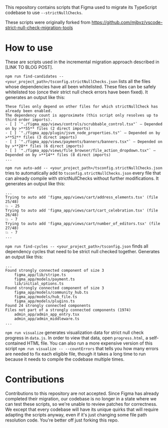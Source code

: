 This repository contains scripts that Figma used to migrate its TypeScript codebase to use `--strictNullChecks`.

These scripts were originally forked from https://github.com/mjbvz/vscode-strict-null-check-migration-tools

# How to use

These are scripts used in the incremental migration approach described in [LINK TO BLOG POST].

`npm run find-candidates -- <your_project_path>/tsconfig.strictNullChecks.json` lists all the files whose dependencies have all been whitelisted. These files can be safely whitelisted too (once their strict null check errors have been fixed). It generates an output like this:

```
These files only depend on other files for which strictNullCheck has already been enabled.
The dependency count is approximate (this script only resolves up to third order imports).
- [ ] `"./figma_app/views/controls/scrubbable_control.tsx"` — Depended on by >**55** files (2 direct imports)
- [ ] `"./figma_app/plugin/jsvm_node_properties.ts"` — Depended on by >**52** files (3 direct imports)
- [ ] `"./figma_app/views/payments/banners/banners.tsx"` — Depended on by >**28** files (6 direct imports)
- [ ] `"./figma_app/views/file_browser/file_action_dropdown.tsx"` — Depended on by >**14** files (8 direct imports)
...
```

`npm run auto-add -- <your_project_path>/tsconfig.strictNullChecks.json` tries to automatically add to `tsconfig.strictNullChecks.json` every file that can already compile with strictNullChecks without further modifications. It generates an output like this:

```
...
Trying to auto add 'figma_app/views/cart/address_elements.tsx' (file 25/48)
💥 - 25
Trying to auto add 'figma_app/views/cart/cart_celebration.tsx' (file 26/48)
💥 - 7
Trying to auto add 'figma_app/views/cart/number_of_editors.tsx' (file 27/48)
💥 - 7
...
```

`npm run find-cycles -- <your_project_path>/tsconfig.json` finds all dependency cycles that need to be strict null checked together. Generates an output like this:

```
...
Found strongly connected component of size 3
    figma_app/lib/stripe.ts
    figma_app/models/payment.ts
    lib/initial_options.ts
Found strongly connected component of size 3
    figma_app/models/community_hub.ts
    figma_app/models/hub_file.ts
    figma_app/models/plugins.ts
Found 24 strongly connected components
Files not part of a strongly connected components (1974)
    admin_app/admin_app_entry.tsx
    admin_app/admin_middleware.ts
...
```

`npm run visualize` generates visualization data for strict null check progress in `data.js`. In order to view that data, open `progress.html`, a self-contained HTML file. You can also run a more expensive version of this script `npm run visualize -- --countErrors` that tells you how many errors are needed to fix each eligible file, though it takes a long time to run because it needs to compile the codebase multiple times.

# Contributions

Contributions to this repository are not accepted. Since Figma has already completed their migration, our codebase is no longer in a state where we can test these scripts, so we're unable to review patches for correctness. We except that every codebase will have its unique quirks that will require adapting the scripts anyway, even if it's just changing some file path resolution code. You're better off just forking this repo.